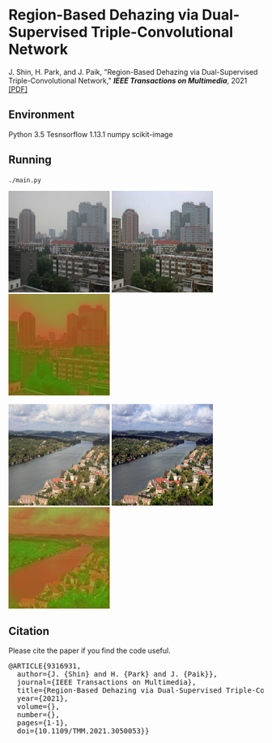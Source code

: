 # Region-Based Dehazing via Dual-Supervised Triple-Convolutional Network
J. Shin, H. Park, and J. Paik, "Region-Based Dehazing via Dual-Supervised Triple-Convolutional Network," **_IEEE Transactions on Multimedia_**, 2021 [[PDF]](https://ieeexplore.ieee.org/document/9316931)

## Environment
Python 3.5
Tesnsorflow 1.13.1
numpy
scikit-image

## Running
`./main.py`

<img src="/01.input/Building.png" width="200" height="200">    <img src="/02.Results/out_Building.png" width="200" height="200">   <img src="/02.Results/region_Building.png" width="200" height="200">

<img src="/01.input/River.png" width="200" height="200">    <img src="/02.Results/out_River.png" width="200" height="200">   <img src="/02.Results/region_River.png" width="200" height="200">

## Citation
Please cite the paper if you find the code useful.

<pre>@ARTICLE{9316931,
  author={J. {Shin} and H. {Park} and J. {Paik}},
  journal={IEEE Transactions on Multimedia}, 
  title={Region-Based Dehazing via Dual-Supervised Triple-Convolutional Network}, 
  year={2021},
  volume={},
  number={},
  pages={1-1},
  doi={10.1109/TMM.2021.3050053}}<code>
